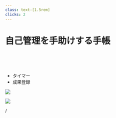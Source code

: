 ```yaml
---
class: text-[1.5rem]
clicks: 2
---
```


# 自己管理を手助けする手帳

<br>
<br>
<br>

<ul>
<li v-click="1">タイマー</li>
<li v-click="2">成果登録</li>
</ul>

<img
  v-click="1"
  src="dashboard.png"
  class="absolute top-5/20 right-[3.5rem] w-6/10"
/>

<img
  v-click="2"
  src="record.png"
  class="absolute top-5/20 right-[3.5rem] w-6/10"
/>

<div
  class="absolute bottom-[1rem] right-[1rem] text-[1rem]"
>
  <SlideCurrentNo /> / <SlidesTotal />
</div>

<!--
そして、他のサービスと差別化する機能として、  
  
タイマー機能を実装します。  
  
この機能と、先程のタグ付け機能によって、  
利用者が「何にどれだけ時間をかけているか」を把握できるようになります。  
  
例えばECCコン専の3･4年生は、  
このシステム開発とゼミでの研究の2つに力を入れている人が多いです。  
  
このように複数のプロジェクトに取り組んでいる際に、  
それぞれどれくらいの時間をかけているか把握し、比較することで、  
工数調整を行えるようにします。  
  
次に、成果登録機能です。  
  
これは、利用者が数値の記録をすることを想定して考えています。  
たとえば、  
勉強であれば参考書を進めたページ数、運動だったら歩いた距離  
といった数値のデータを記録できます。  
  
この機能は、企画自体が固まりきっていなくて  
入力の手間だけでなく、UIの設計についても課題があります。  
-->